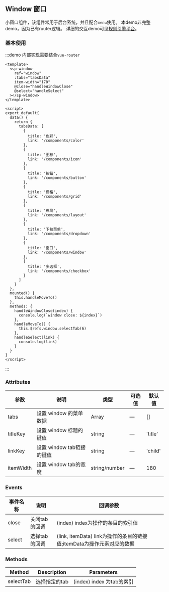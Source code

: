 Window 窗口
---
小窗口组件，该组件常用于后台系统，并且配合`menu`使用。
本demo非完整demo，因为已有router逻辑。
详细的交互demo可见[规则引擎平台](https://g.hz.netease.com/wyzfrmp/rule-engine-static)。

### 基本使用

:::demo 内部实现需要结合`vue-router`
```vue
<template>
  <sp-window
    ref="window"
    :tabs="tabsData"
    item-width="170"
    @close="handleWindowClose"
    @select="handleSelect"
  ></sp-window>
</template>

<script>
export default{
  data() {
    return {
      tabsData: [
        {
          title: '色彩',
          link: '/components/color'
        },
        {
          title: '图标',
          link: '/components/icon'
        },
        {
          title: '按钮',
          link: '/components/button'
        },
        {
          title: '栅格',
          link: '/components/grid'
        },
        {
          title: '布局',
          link: '/components/layout'
        },
        {
          title: '下拉菜单',
          link: '/components/dropdown'
        },
        {
          title: '窗口',
          link: '/components/window'
        },
        {
          title: '多选框',
          link: '/components/checkbox'
        }
      ]
    }
  },
  mounted() {
    this.handleMoveTo()
  },
  methods: {
    handleWindowClose(index) {
      console.log(`window close: ${index}`)
    },
    handleMoveTo() {
      this.$refs.window.selectTab(6)
    },
    handleSelect(link) {
      console.log(link)
    }
  }
}
</script>
```
:::

### Attributes
| 参数      | 说明    | 类型      | 可选值       | 默认值   |
|---------- |-------- |---------- |-------------  |-------- |
| tabs | 设置 window 的菜单数据 | Array | — | [] |
| titleKey | 设置 window 标题的键值 | string | — | 'title' |
| linkKey | 设置 window tab链接的键值 | string | — | 'child' |
| itemWidth | 设置 window tab的宽度 | string/number | — | 180 |

### Events
| 事件名称      | 说明    | 回调参数      |
|---------- |-------- |---------- |
| close  | 关闭tab的回调 | (index) index为操作的条目的索引值 |
| select  | 选择tab的回调 | (link, itemData) link为操作的条目的链接值;itemData为操作元素对应的数据 |

### Methods
| Method | Description | Parameters |
|------|--------|-------|
| selectTab | 选择指定的tab | (index) index 为tab的索引 |


<script>
export default{
  data() {
    return {
      tabsData: [
        {
          title: '色彩',
          link: '/components/color'
        },
        {
          title: '图标',
          link: '/components/icon'
        },
        {
          title: '按钮',
          link: '/components/button'
        },
        {
          title: '栅格',
          link: '/components/grid'
        },
        {
          title: '布局',
          link: '/components/layout'
        },
        {
          title: '下拉菜单',
          link: '/components/dropdown'
        },
        {
          title: '窗口',
          link: '/components/window'
        },
        {
          title: '多选框',
          link: '/components/checkbox'
        }
      ]
    }
  },
  mounted() {
    this.handleMoveTo()
  },
  methods: {
    handleWindowClose(index) {
      console.log(`window close: ${index}`)
    },
    handleMoveTo() {
      this.$refs.window.selectTab(6)
    },
    handleSelect(link, itemData) {
      console.log(link, itemData)
    }
  }
}
</script>
